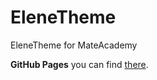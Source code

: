 # EleneTheme
EleneTheme for MateAcademy

**GitHub Pages** you can find [there](https://platoniux.github.io/EleneTheme/ "GitHub Pages for this repo").
